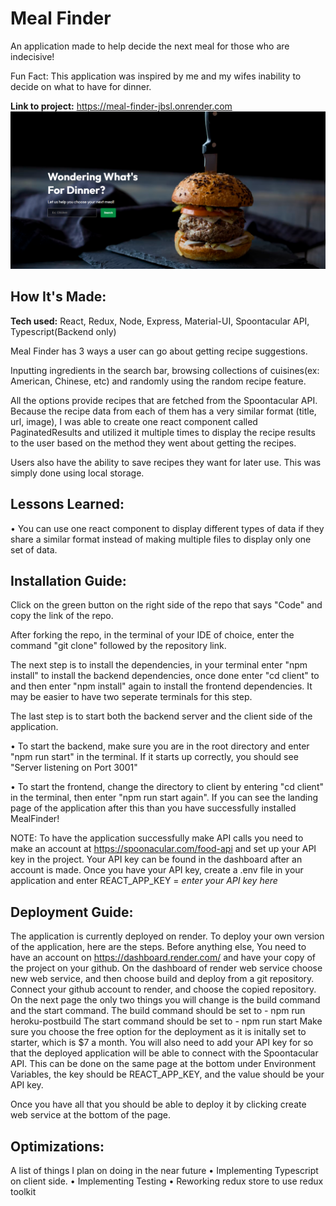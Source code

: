 # Meal Finder
An application made to help decide the next meal for those who are indecisive!

Fun Fact: This application was inspired by me and my wifes inability to decide on what to have for dinner. 

**Link to project:** https://meal-finder-jbsl.onrender.com
![Screenshot](./client/src/assets/mealfinder.png)

## How It's Made:

**Tech used:** React, Redux, Node, Express, Material-UI, Spoontacular API, Typescript(Backend only) 

Meal Finder has 3 ways a user can go about getting recipe suggestions.

Inputting ingredients in the search bar, browsing collections of cuisines(ex: American, Chinese, etc) and randomly using the random recipe feature.

All the options provide recipes that are fetched from the Spoontacular API. Because the recipe data from each of them has a very similar format (title, url, image), I was able to create one react component called PaginatedResults and utilized it multiple times to display the recipe results to the user based on the method they went about getting the recipes.

Users also have the ability to save recipes they want for later use. This was simply done using local storage. 

## Lessons Learned:
• You can use one react component to display different types of data if they share a similar format instead of making multiple files to display only one set of data. 

## Installation Guide:
Click on the green button on the right side of the repo that says "Code" and copy the link of the repo.

After forking the repo, in the terminal of your IDE of choice, enter the command "git clone" followed by the repository link.

The next step is to install the dependencies, in your terminal enter "npm install" to install the backend dependencies, once done enter "cd client" to and then enter "npm install" again to install the frontend dependencies. It may be easier to have two seperate terminals for this step.

The last step is to start both the backend server and the client side of the application.

  • To start the backend, make sure you are in the root directory and enter "npm run start" in the terminal. If it starts up correctly, you should see "Server listening on Port 3001"
  
  • To start the frontend, change the directory to client by entering "cd client" in the terminal, then enter "npm run start again". If you can see the landing page of the application after this than you have successfully installed MealFinder!

NOTE: To have the application successfully make API calls you need to make an account at https://spoonacular.com/food-api and set up your API key in the project. Your API key can be found in the dashboard after an account
is made.
Once you have your API key, create a .env file in your application and enter REACT_APP_KEY = *enter your API key here*

## Deployment Guide:
The application is currently deployed on render. To deploy your own version of the application, here are the steps. 
Before anything else, You need to have an account on https://dashboard.render.com/ and have your copy of the project on your github.
On the dashboard of render web service choose new web service, and then choose build and deploy from a git repository.
Connect your github account to render, and choose the copied repository.
On the next page the only two things you will change is the build command and the start command.
The build command should be set to - npm run heroku-postbuild
The start command should be set to - npm run start
Make sure you choose the free option for the deployment as it is initally set to starter, which is $7 a month.
You will also need to add your API key for so that the deployed application will be able to connect with the Spoontacular API. This can be done on the same page at the bottom under Environment Variables, the key should be REACT_APP_KEY, and the value should be your API key.

Once you have all that you should be able to deploy it by clicking create web service at the bottom of the page.

## Optimizations:
  A list of things I plan on doing in the near future
  • Implementing Typescript on client side.
  • Implementing Testing
  • Reworking redux store to use redux toolkit





  


